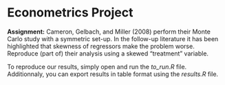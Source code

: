 # Econometrics Project
__Assignment:__
Cameron, Gelbach, and Miller (2008) perform their Monte Carlo study with a symmetric set-up. In the follow-up literature it has been highlighted that skewness of regressors make the problem worse. 
Reproduce (part of) their analysis using a skewed “treatment” variable.


To reproduce our results, simply open and run the _to_run.R_ file. Additionnaly, you can export results in table format using the _results.R_ file. 
